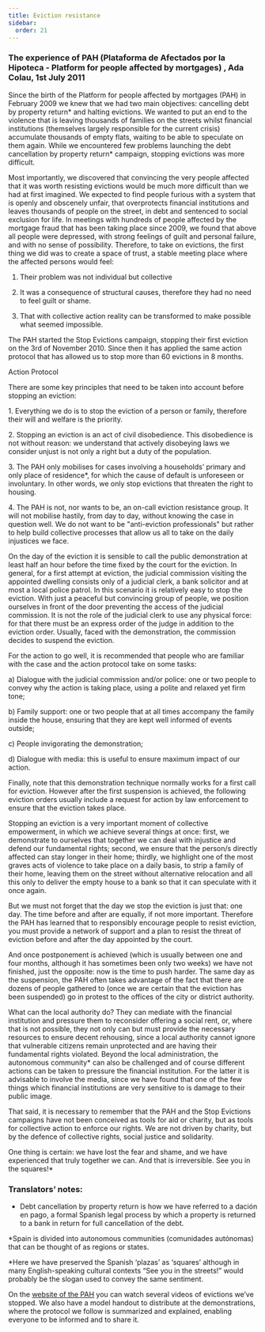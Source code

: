 ```yaml
---
title: Eviction resistance
sidebar:
  order: 21
---
```


### The experience of PAH (Plataforma de Afectados por la Hipoteca - Platform for people affected by mortgages) , Ada Colau, 1st July 2011

Since the birth of the Platform for people affected by mortgages (PAH) in February 2009 we knew that we had two main objectives: cancelling debt by property return* and halting evictions. We wanted to put an end to the violence that is leaving thousands of families on the streets whilst financial institutions (themselves largely responsible for the current crisis) accumulate thousands of empty flats, waiting to be able to speculate on them again. While we encountered few problems launching the debt cancellation by property return* campaign, stopping evictions was more difficult.

Most importantly, we discovered that convincing the very people affected that it was worth resisting evictions would be much more difficult than we had at first imagined. We expected to find people furious with a system that is openly and obscenely unfair, that overprotects financial institutions and leaves thousands of people on the street, in debt and sentenced to social exclusion for life. In meetings with hundreds of people affected by the mortgage fraud that has been taking place since 2009, we found that above all people were depressed, with strong feelings of guilt and personal failure, and with no sense of possibility. Therefore, to take on evictions, the first thing we did was to create a space of trust, a stable meeting place where the affected persons would feel:

1. Their problem was not individual but collective

2. It was a consequence of structural causes, therefore they had no need to feel guilt or shame.

3. That with collective action reality can be transformed to make possible what seemed impossible.

The PAH started the Stop Evictions campaign, stopping their first eviction on the 3rd of November 2010. Since then it has applied the same action protocol that has allowed us to stop more than 60 evictions in 8 months.

Action Protocol

There are some key principles that need to be taken into account before stopping an eviction:

1\. Everything we do is to stop the eviction of a person or family, therefore their will and welfare is the priority.

2\. Stopping an eviction is an act of civil disobedience. This disobedience is not without reason: we understand that actively disobeying laws we consider unjust is not only a right but a duty of the population.

3\. The PAH only mobilises for cases involving a households’ primary and only place of residence\*, for which the cause of default is unforeseen or involuntary. In other words, we only stop evictions that threaten the right to housing.

4\. The PAH is not, nor wants to be, an on-call eviction resistance group. It will not mobilise hastily, from day to day, without knowing the case in question well. We do not want to be "anti-eviction professionals" but rather to help build collective processes that allow us all to take on the daily injustices we face.

On the day of the eviction it is sensible to call the public demonstration at least half an hour before the time fixed by the court for the eviction. In general, for a first attempt at eviction, the judicial commission visiting the appointed dwelling consists only of a judicial clerk, a bank solicitor and at most a local police patrol. In this scenario it is relatively easy to stop the eviction. With just a peaceful but convincing group of people, we position ourselves in front of the door preventing the access of the judicial commission. It is not the role of the judicial clerk to use any physical force: for that there must be an express order of the judge in addition to the eviction order. Usually, faced with the demonstration, the commission decides to suspend the eviction.

For the action to go well, it is recommended that people who are familiar with the case and the action protocol take on some tasks:

a) Dialogue with the judicial commission and/or police: one or two people to convey why the action is taking place, using a polite and relaxed yet firm tone;

b) Family support: one or two people that at all times accompany the family inside the house, ensuring that they are kept well informed of events outside;

c) People invigorating the demonstration;

d) Dialogue with media: this is useful to ensure maximum impact of our action.

Finally, note that this demonstration technique normally works for a first call for eviction. However after the first suspension is achieved, the following eviction orders usually include a request for action by law enforcement to ensure that the eviction takes place.

Stopping an eviction is a very important moment of collective empowerment, in which we achieve several things at once: first, we demonstrate to ourselves that together we can deal with injustice and defend our fundamental rights; second, we ensure that the person/s directly affected can stay longer in their home; thirdly, we highlight one of the most graves acts of violence to take place on a daily basis, to strip a family of their home, leaving them on the street without alternative relocation and all this only to deliver the empty house to a bank so that it can speculate with it once again.

But we must not forget that the day we stop the eviction is just that: one day. The time before and after are equally, if not more important. Therefore the PAH has learned that to responsibly encourage people to resist eviction, you must provide a network of support and a plan to resist the threat of eviction before and after the day appointed by the court.

And once postponement is achieved (which is usually between one and four months, although it has sometimes been only two weeks) we have not finished, just the opposite: now is the time to push harder. The same day as the suspension, the PAH often takes advantage of the fact that there are dozens of people gathered to (once we are certain that the eviction has been suspended) go in protest to the offices of the city or district authority.

What can the local authority do? They can mediate with the financial institution and pressure them to reconsider offering a social rent, or, where that is not possible, they not only can but must provide the necessary resources to ensure decent rehousing, since a local authority cannot ignore that vulnerable citizens remain unprotected and are having their fundamental rights violated. Beyond the local administration, the autonomous community\* can also be challenged and of course different actions can be taken to pressure the financial institution. For the latter it is advisable to involve the media, since we have found that one of the few things which financial institutions are very sensitive to is damage to their public image.

That said, it is necessary to remember that the PAH and the Stop Evictions campaigns have not been conceived as tools for aid or charity, but as tools for collective action to enforce our rights. We are not driven by charity, but by the defence of collective rights, social justice and solidarity.

One thing is certain: we have lost the fear and shame, and we have experienced that truly together we can. And that is irreversible. See you in the squares!\*

### Translators’ notes:

- Debt cancellation by property return is how we have referred to a dación en pago, a formal Spanish legal process by which a property is returned to a bank in return for full cancellation of the debt.

\*Spain is divided into autonomous communities (comunidades autónomas) that can be thought of as regions or states.

\*Here we have preserved the Spanish ‘plazas’ as ‘squares’ although in many English-speaking cultural contexts “See you in the streets!” would probably be the slogan used to convey the same sentiment.

On the [website of the PAH](https://www.afectadosporlahipoteca.com) you can watch several videos of evictions we’ve stopped. We also have a model handout to distribute at the demonstrations, where the protocol we follow is summarized and explained, enabling everyone to be informed and to share it.
